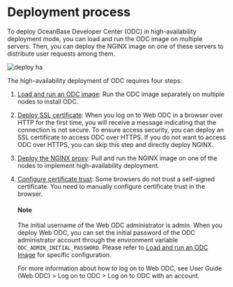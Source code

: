 Deployment process 
=======================================

To deploy OceanBase Developer Center (ODC) in high-availability deployment mode, you can load and run the ODC image on multiple servers. Then, you can deploy the NGINX image on one of these servers to distribute user requests among them. 

![deploy ha](https://obbusiness-private.oss-cn-shanghai.aliyuncs.com/doc/img/odc/400/%E9%83%A8%E7%BD%B2%E9%AB%98%E5%8F%AF%E7%94%A8-EN.png)

The high-availability deployment of ODC requires four steps:

1. [Load and run an ODC image](../400.deploy-the-ha-odc/200.load-and-run-ha-odc-images.md): Run the ODC image separately on multiple nodes to install ODC.

   

2. [Deploy SSL certificate](../400.deploy-the-ha-odc/300.deploy-ssl-certificates.md): When you log on to Web ODC in a browser over HTTP for the first time, you will receive a message indicating that the connection is not secure. To ensure access security, you can deploy an SSL certificate to access ODC over HTTPS. If you do not want to access ODC over HTTPS, you can skip this step and directly deploy NGINX.

   

3. [Deploy the NGINX proxy](../400.deploy-the-ha-odc/400.deploy-nginx-proxy.md): Pull and run the NGINX image on one of the nodes to implement high-availability deployment.

   

4. [Configure certificate trust](../400.deploy-the-ha-odc/500.configure-certificate-trust.md): Some browsers do not trust a self-signed certificate. You need to manually configure certificate trust in the browser. 

   <main id="notice" type='explain'>
     <h4>Note</h4>
     <p>The initial username of the Web ODC administrator is admin. When you deploy Web ODC, you can set the initial password of the ODC administrator account through the environment variable <code>ODC_ADMIN_INITIAL_PASSWORD</code>. Please refer to <a href="../300.deploy-a-single-odc-node/200.load-and-run-single-odc-images.md">Load and run an ODC Image</a> for specific configuration.</p>
   </main>
     
    For more information about how to log on to Web ODC, see User Guide (Web ODC) > Log on to ODC > Log on to ODC with an account.
